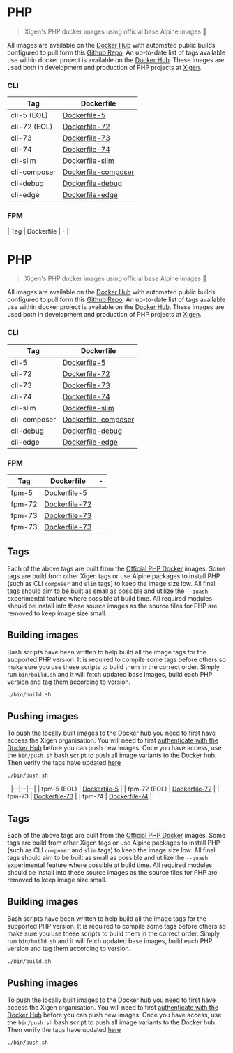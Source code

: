 # PHP
> Xigen's PHP docker images using official base Alpine images 🐳

All images are available on the [Docker Hub](https://hub.docker.com/r/xigen/php) with automated public builds configured to pull form this [Github Repo](https://github.com/XigenIO/Docker-PHP). An up-to-date list of tags available use within docker project is available on the [Docker Hub](https://hub.docker.com/r/xigen/php/tags). These images are used both in development and production of PHP projects at [Xigen](https://xigen.co.uk/services).

### CLI
| Tag | Dockerfile |
|--|--|
| cli-5 (EOL) | [Dockerfile-5](https://github.com/XigenIO/Docker-PHP/blob/master/cli/Dockerfile-72 "Dockerfile-72") |
| cli-72 (EOL) | [Dockerfile-72](https://github.com/XigenIO/Docker-PHP/blob/master/cli/Dockerfile-72 "Dockerfile-72") |
| cli-73 | [Dockerfile-73](https://github.com/XigenIO/Docker-PHP/blob/master/cli/Dockerfile-73 "Dockerfile-73") |
| cli-74 | [Dockerfile-74](https://github.com/XigenIO/Docker-PHP/blob/master/cli/Dockerfile-74 "Dockerfile-74") |
| cli-slim | [Dockerfile-slim](https://github.com/XigenIO/Docker-PHP/blob/master/cli/Dockerfile-slim "Dockerfile-slim") |
| cli-composer | [Dockerfile-composer](https://github.com/XigenIO/Docker-PHP/blob/master/cli/Dockerfile-composer "Dockerfile-composer") |
| cli-debug | [Dockerfile-debug](https://github.com/XigenIO/Docker-PHP/blob/master/cli/Dockerfile-debug "Dockerfile-debug") |
| cli-edge | [Dockerfile-edge](https://github.com/XigenIO/Docker-PHP/blob/master/edge/cli/Dockerfile "Dockerfile") |

### FPM
| Tag | Dockerfile | - |`
# PHP
> Xigen's PHP docker images using official base Alpine images 🐳

All images are available on the [Docker Hub](https://hub.docker.com/r/xigen/php) with automated public builds configured to pull form this [Github Repo](https://github.com/XigenIO/Docker-PHP). An up-to-date list of tags available use within docker project is available on the [Docker Hub](https://hub.docker.com/r/xigen/php/tags). These images are used both in development and production of PHP projects at [Xigen](https://xigen.co.uk/services).

### CLI
| Tag | Dockerfile |
|--|--|
| cli-5 | [Dockerfile-5](https://github.com/XigenIO/Docker-PHP/blob/master/cli/Dockerfile-72 "Dockerfile-72") |
| cli-72 | [Dockerfile-72](https://github.com/XigenIO/Docker-PHP/blob/master/cli/Dockerfile-72 "Dockerfile-72") |
| cli-73 | [Dockerfile-73](https://github.com/XigenIO/Docker-PHP/blob/master/cli/Dockerfile-73 "Dockerfile-73") |
| cli-74 | [Dockerfile-74](https://github.com/XigenIO/Docker-PHP/blob/master/cli/Dockerfile-74 "Dockerfile-74") |
| cli-slim | [Dockerfile-slim](https://github.com/XigenIO/Docker-PHP/blob/master/cli/Dockerfile-slim "Dockerfile-slim") |
| cli-composer | [Dockerfile-composer](https://github.com/XigenIO/Docker-PHP/blob/master/cli/Dockerfile-composer "Dockerfile-composer") |
| cli-debug | [Dockerfile-debug](https://github.com/XigenIO/Docker-PHP/blob/master/cli/Dockerfile-debug "Dockerfile-debug") |
| cli-edge | [Dockerfile-edge](https://github.com/XigenIO/Docker-PHP/blob/master/edge/cli/Dockerfile "Dockerfile") |

### FPM
| Tag | Dockerfile | - |
|--|--|--|
| fpm-5 | [Dockerfile-5](https://github.com/XigenIO/Docker-PHP/blob/master/fpm/Dockerfile-5 "Dockerfile-5") |
| fpm-72 | [Dockerfile-72](https://github.com/XigenIO/Docker-PHP/blob/master/fpm/Dockerfile-72 "Dockerfile-72") |
| fpm-73 | [Dockerfile-73](https://github.com/XigenIO/Docker-PHP/blob/master/fpm/Dockerfile-73 "Dockerfile-73") |
| fpm-73 | [Dockerfile-73](https://github.com/XigenIO/Docker-PHP/blob/master/fpm/Dockerfile-74 "Dockerfile-74") |

## Tags
Each of the above tags are built from the [Official PHP Docker](https://hub.docker.com/_/php) images. Some tags are build from other Xigen tags or use Alpine packages to install PHP (such as CLI `composer` and `slim` tags) to keep the image size low. All final tags should aim to be built as small as possible and utilize the `--quash` experimental feature where possible at build time. All required modules should be install into these source images as the source files for PHP are removed to keep image size small.  

## Building images
Bash scripts have been written to help build all the image tags for the supported PHP version. It is required to compile some tags before others so make sure you use these scripts to build them in the correct order. Simply run `bin/build.sh` and it will fetch updated base images, build each PHP version and tag them according to version.
```sh
./bin/build.sh
```

## Pushing images
To push the locally built images to the Docker hub you need to first have access the Xigen organisation. You will need to first [authenticate with the Docker Hub](https://docs.docker.com/engine/reference/commandline/login/) before you can push new images. Once you have access, use the `bin/push.sh` bash script to push all image variants to the Docker hub. Then verify the tags have updated [here](https://hub.docker.com/r/xigen/php/tags)
```sh
./bin/push.sh
```
`
|--|--|--|
| fpm-5 (EOL) | [Dockerfile-5](https://github.com/XigenIO/Docker-PHP/blob/master/fpm/Dockerfile-5 "Dockerfile-5") |
| fpm-72 (EOL) | [Dockerfile-72](https://github.com/XigenIO/Docker-PHP/blob/master/fpm/Dockerfile-72 "Dockerfile-72") |
| fpm-73 | [Dockerfile-73](https://github.com/XigenIO/Docker-PHP/blob/master/fpm/Dockerfile-73 "Dockerfile-73") |
| fpm-74 | [Dockerfile-74](https://github.com/XigenIO/Docker-PHP/blob/master/fpm/Dockerfile-74 "Dockerfile-74") |

## Tags
Each of the above tags are built from the [Official PHP Docker](https://hub.docker.com/_/php) images. Some tags are build from other Xigen tags or use Alpine packages to install PHP (such as CLI `composer` and `slim` tags) to keep the image size low. All final tags should aim to be built as small as possible and utilize the `--quash` experimental feature where possible at build time. All required modules should be install into these source images as the source files for PHP are removed to keep image size small.  

## Building images
Bash scripts have been written to help build all the image tags for the supported PHP version. It is required to compile some tags before others so make sure you use these scripts to build them in the correct order. Simply run `bin/build.sh` and it will fetch updated base images, build each PHP version and tag them according to version.
```sh
./bin/build.sh
```

## Pushing images
To push the locally built images to the Docker hub you need to first have access the Xigen organisation. You will need to first [authenticate with the Docker Hub](https://docs.docker.com/engine/reference/commandline/login/) before you can push new images. Once you have access, use the `bin/push.sh` bash script to push all image variants to the Docker hub. Then verify the tags have updated [here](https://hub.docker.com/r/xigen/php/tags)
```sh
./bin/push.sh
```
